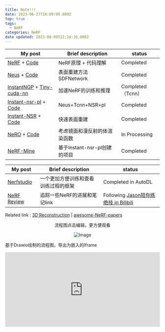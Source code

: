 ```yaml
---
title: Note!!!
date: 2023-06-27T16:09:09.000Z
top: true
tags:
  - NeRF
categories: NeRF
date updated: 2023-08-09T22:24:16.000Z
---
```


| My post                                                                                                                                                        | Brief description     | status          |
| -------------------------------------------------------------------------------------------------------------------------------------------------------------- | --------------------- | --------------- |
| [NeRF](/NeRF/NeRF-Principle) + [Code](/NeRF/NeRF-code)                                                                                  | NeRF原理 + 代码理解         | Completed       |
| [Neus](/NeRF/SurfaceReconstruction/Neus) + [Code](/NeRF/SurfaceReconstruction/Neus-code)                                         | 表面重建方法 SDFNetwork     | Completed       |
| [InstantNGP](/NeRF/Efficiency/NeRF-InstantNGP) + [Tiny-cuda-nn](/NeRF/Efficiency/NeRF-InstantNGP-code)                                 | 加速NeRF的训练和推理          | Completed（Tcnn） |
| [Instant-nsr-pl](/NeRF/SurfaceReconstruction/Neus-Instant-nsr-pl) + [Code](/NeRF/SurfaceReconstruction/Neus-Instant-nsr-pl-code) | Neus+Tcnn+NSR+pl      | Completed       |
| [Instant-NSR](/NeRF/SurfaceReconstruction/Instant-NSR) + [Code](/NeRF/SurfaceReconstruction/Instant-NSR-code)                    | 快速表面重建                | Completed       |
| [NeRO](/NeRF/SurfaceReconstruction/Shadow&Highlight/NeRO) + [Code](/NeRF/SurfaceReconstruction/Shadow&Highlight/NeRO-code)       | 考虑镜面和漫反射的体渲染函数        | In Processing   |
| [NeRF-Mine](/NeRF/NeRF-Mine)                                                                                                                       | 基于Instant-nsr-pl创建的项目 | Completed       |

| My post                                      | Brief description  | status                                                                                                       |
| -------------------------------------------- | ------------------ | ------------------------------------------------------------------------------------------------------------ |
| [Nerfstudio](/NeRF/NeRF-Studio)  | 一个更加方便训练和查看训练过程的框架 | Completed in AutoDL                                                                                          |
| [NeRF Review](/NeRF/NeRF-review) | 追踪一些NeRF的进展和笔记link | Following [Jason陪你练绝技 in Bilibili](https://space.bilibili.com/455056488/channel/collectiondetail?sid=910368) |

Related link :  [3D Reconstruction](https://paperswithcode.com/task/3d-reconstruction) | [awesome-NeRF-papers](https://github.com/lif314/awesome-NeRF-papers)

<!-- more -->

<p style= "text-align: center;">流程图点击编辑，更方便观看</p>
<div style="text-align:center">
    <img src="https://raw.githubusercontent.com/yq010105/Blog_images/main/pictures/20230627160834.png" alt="Image" />
</div>

基于Drawio绘制的流程图，导出为嵌入的Iframe

<iframe frameborder="0" style="width:100%;height:243px;" src="https://viewer.diagrams.net/?tags=%7B%7D&highlight=0000ff&edit=_blank&layers=1&nav=1#RnZTBbqMwEEC%2FZo6VwFCwj5hAq1WTQ3Poqjc2uIAEmLhOSfr1tY1JQBBpd6VIsd%2BMxzBvBHhxc34SWVduec5qQE5%2BBm8DCLme76s%2FTS4DCd1gAIWocpt0A%2Fvqm1noWHqqcvY5S5Sc17Lq5vDA25Yd5IxlQvB%2BnvbB6%2FmtXVawBdgfsnpJ36pclgPFKLzxZ1YV5XizG5Ah0mRjsn2TzzLLeT9BXgJeLDiXw6o5x6zWzRv7MpxL70SvDyZYK%2F%2FmwPvuuP%2Bmv5vt8aW7vL573OXPD7bKV1af7AtDQgA7QCJIMNAUcAhJCBgBJZA86i2lmtAYSGByEiAuJKkmODY5KUQpJL7OjB41UTkYQxLoI7qOr4kqrkIkBuqsFVQhZAqqU6mpE%2BpkTDWh6hZXkwgbopKpPjh0Wl5GfYKf2pzpDrjg0b6sJNt32UFHezWwipWyqW34g7fSTqCaUo8uOzy2iwnJzhNkO%2F7EeMOkuKgUG0WBtW%2FHf9z2t1m6snIyR9iyzI5vca18M6wWVvK68C%2F0uj2%2BBWLX5H9SVOyY%2F4s8oBXhvnZC0jV1ajE0WGnZ6J%2FOwcZYoG1E8cShmRdikiPXqPMNMaeiDRA8sboQfl%2Bd87%2FqFp5WbN5X58zVXfcTdx5ecec6%2Fy5PbW9fAhObfE%2B95Ac%3D"></iframe>

